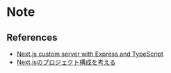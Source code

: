 # Note

## References
- [Next.js custom server with Express and TypeScript](https://github.com/davetemplin/nextjs-express-ts)
- [Next.jsのプロジェクト構成を考える](https://qiita.com/keitakn/items/74b1d27986ee2c093279)
